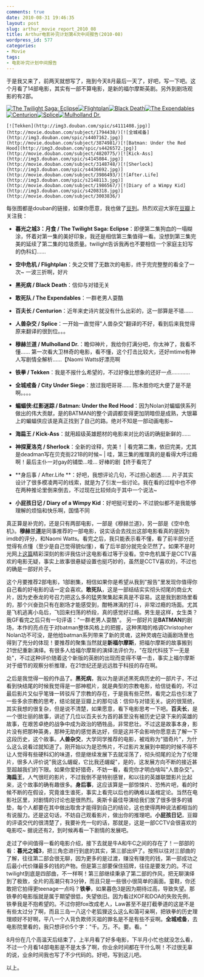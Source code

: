```yaml
---
comments: true
date: 2010-08-31 19:46:35
layout: post
slug: arthur_movie_report_2010_08
title: Arthur电影补完计划第4次中间报告(2010-08)
wordpress_id: 577
categories:
- Movie
tags:
- 电影补完计划中间报告
---
```


于是我又来了，前两天就想写了，拖到今天8月最后一天了，好吧，写一下吧。这个月看了14部电影，其实有一部不算电影，是新的福尔摩斯英剧。另外到剧场观影的有2部。




[![The Twilight Saga: Eclipse](http://img5.douban.com/spic/s4233495.jpg)](http://movie.douban.com/subject/3289086/)[![Flightplan](http://img5.douban.com/spic/s1436065.jpg)](http://movie.douban.com/subject/1419934/)[![Black Death](http://img3.douban.com/spic/s3833898.jpg)](http://movie.douban.com/subject/2988509/)[![The Expendables](http://img3.douban.com/spic/s4225756.jpg)](http://movie.douban.com/subject/3279080/)[![Centurion](http://img3.douban.com/spic/s4387271.jpg)](http://movie.douban.com/subject/3443393/)[![Splice](http://img3.douban.com/spic/s4354806.jpg)](http://movie.douban.com/subject/2301701/)[![Mulholland Dr.](http://img3.douban.com/spic/s1658001.jpg)](http://movie.douban.com/subject/1292217/)  

	[![Tekken](http://img3.douban.com/spic/s4111408.jpg)](http://movie.douban.com/subject/1794438/)[![全城戒备](http://img3.douban.com/spic/s4407162.jpg)](http://movie.douban.com/subject/3874981/)[![Batman: Under the Red Hood](http://img3.douban.com/spic/s4426572.jpg)](http://movie.douban.com/subject/4820775/)[![Kick-Ass](http://img3.douban.com/spic/s4145084.jpg)](http://movie.douban.com/subject/3148748/)[![Sherlock](http://img3.douban.com/spic/s4436692.jpg)](http://movie.douban.com/subject/3986493/)[![After.Life](http://img3.douban.com/spic/s2148113.jpg)](http://movie.douban.com/subject/1986567/)[![Diary of a Wimpy Kid](http://img3.douban.com/spic/s4208318.jpg)](http://movie.douban.com/subject/3003836/)




每张图都是douban的链接，如果你愿意，我也做了[豆列](http://movie.douban.com/doulist/712647/)。热烈欢迎大家在[豆瓣](http://www.douban.com/people/Arthraim/)上关注我：





	
  * **暮光之城3：月食 / The Twilight Saga: Eclipse**：即便第二集狗血的一塌糊涂，怀着对第一集的美好印象，我还是相信第三集值得一看。没想到第三集完美的延续了第二集的垃圾质量。twilight告诉我再也不要相信一个家庭主妇写的伪科幻……

	
  * **空中危机 / Flightplan**：失之交臂了无数次的电影，终于完完整整的看全了一次~ 一波三折啊，好片

	
  * **黑死病 / Black Death**：信仰与对错无关

	
  * **敢死队 / The Expendables**：一群老男人耍酷

	
  * **百夫长 / Centurion**：近年来史诗片就没有什么出彩的，这一部算是不错……

	
  * **人兽杂交 / Splice**：一开始一直觉得"人兽杂交"翻译的不好，看到后来我觉得原来翻译的很到位。。。

	
  * **穆赫兰道 / Mulholland Dr.**：瞻仰神片，我给你打满分吧，你太神了，我看不懂…… 第一次看大卫林奇的电影，看不懂，这个打击比较大，还好mtime有神人写剧情全解析……【Naomi Watts好漂亮啊

	
  * **铁拳 / Tekken**：我是不报什么希望的，不过好像比想象的还好一点…………

	
  * **全城戒备 / City Under Siege**：放过我吧哥哥…… 陈木胜你吃大便了是不是啊。。。。

	
  * **蝙蝠侠:红影迷踪 / Batman: Under the Red Hood**：因为Nolan对蝙蝠侠系列做出的伟大贡献，是的BATMAN的整个调调都变得更加阴暗但是成熟，大银幕上的蝙蝠侠应该是真正找到了自己的路。绝对不知是一部动画电影~

	
  * **海扁王 / Kick-Ass**：就用超级英雄题材的电影来对比的话的确挺新鲜的……

	
  * **神探夏洛克 / Sherlock**：全新的诠释，完美！ | 看完第二集，依旧完美，尤其是deadman写在贝克街221B的时候~ | 哇，第三集的推理真的是看得大呼过瘾啊！最后主仆一对gay的铺垫…哇… 好棒的剧【终于看完了

	
  * **身后事 / After.Life **：好吧，我想评论几句，不过担心剧透…… 片子其实设计了很多模凌两可的线索，就是为了引发一些讨论。我在看的过程中也不停在两种推论里倒来倒去，不过现在比较倾向于其中一个说法~

	
  * **小屁孩日记 / Diary of a Wimpy Kid**：好吧挺可爱的~ 不过貌似都不是我能够理解的烦恼和快乐啊，国情不同




真正算是补完的，还是只有两部电影，一部是《穆赫兰道》，另一部是《空中危机》。**穆赫兰道**是同事推荐的一部电影，说实话会去找出这部电影看真的是因为imdb的评分，和Naomi Watts。看完之后，我只能表示看不懂，看了前半部分还觉得有点懂（至少是自己觉得貌似懂），看了后半部分就完全茫然了。如果不是时光网上[这篇](http://i.mtime.com/wzcjojo/blog/649275/)精彩深刻的影评我估计这电影看过等于没看。空中危机属于是CCTV喜欢的电影无疑，事实上故事很悬疑设置也挺巧妙的，虽然是CCTV喜欢的，不过也的确是一部好片子。




这个月要推荐2部电影，1部剧集，相信如果你是希望从我到"报告"里发现你值得你自己看的好电影的话一定会喜欢。**敢死队**，这是一部结结实实彻头彻尾的商业大片，因为史泰龙的号召力把这么多的猛男聚集起来真是不容易。这是我到剧场里看的，那个兴奋劲只有在剧场才能感受到，酣畅淋漓的打斗，非常过瘾的场面。尤其是飞机逃离小岛后，飞回来扫荡的桥段，真的感觉好过瘾。男生是这样，女生类？我GF看完之后只有一句评语："一群老男人耍酷"。 另一部好片是**BATMAN**的剧场，本作的亮点在于对batman整体风格上的把握，这种黑暗的格调Christopher Nolan功不可没，是他给batman系列带来了新的灵魂，这种灵魂在动画剧场里也得到了充分的体现！要推荐的聚集当然就是**新福尔摩斯**，把福尔摩斯的故事搬到21世纪重新演绎。有很多人给福尔摩斯的演绎法评价为，"在现代科技下一无是处"，不过这种评价随着这个新版的英剧的出现而变得不堪一击，事实上福尔摩斯对于细节的观察分析推理，在21世纪还是远远胜于科技的存在啊。




之后是我觉得一般的作品了。**黑死病**，我以为是讲述黑死病历史的一部片子，不过看到快结尾的时候我觉得是一部神棍片，就是典型的宗教电影，给信徒看的，不过最后影片又似乎笔锋一转驳斥了宗教的存在，于是我有些茫然，看完之后也引发了一些多余宗教的思考，结论就是豆瓣上的那句话：信仰与对错无关。说的很笼统，其实我想的很复杂，但是说不清楚，如果愿意，看下电影思考一下吧。**百夫长**，是一个很壮丽的故事，讲述了几位以百夫长为首的甚至没有被历史记录下来的英雄的故事，在艰苦卓绝的战争中成为政治的牺牲品，非常悲壮。不过这是故事本身，影片没有把那种英勇，那种无助的感觉表达好，但是这并不会影响你愿意去了解一下这段历史，这个故事。**人兽杂交**，大学同学推荐的电影，被戏称为"猎奇片"，为什么这么说看过就知道了。刚开始以为是恐怖片，不过影片发展到中期的时候不得不让人觉得有些硬科幻的味道，但是继续发展下去就淫荡了，彻头彻尾的沦为了伦理片，很多人评价说"我这么龌龊，它比我还龌龊"，是的，这发展方向不断的接近甚至超越我们的下限。如果你爱好猎奇，不妨一看，看完你才明白啥叫"人兽杂交"。**海扁王**，人气很旺的影片，不过我倒不是特别感冒，和以往的英雄联盟影片比起来，这个故事的确有趣很多。**身后事**，这应该算是一部惊悚片、恐怖片吧，看的时候不断的在假设，究竟谁生谁死，事实上看完以后也的确难以盖棺定论。当然在电影社区里，对剧情的讨论也是很热烈。奥斯卡最佳导演给我们放了很多很多的铺垫，每个人都要在其中做出取舍才能得到自己的结论，这也使得两种说法都相当的有说服力。还是这句话，不妨自己观看影片，做出你的推理吧。**小屁孩日记**，豆瓣的评语交代的很清楚了，我要补充一句的话，那就是，这是一部CCTV会很喜欢的电影哎~ 据说还有2，到时候再看一下剧情的发展吧。




走过了中间值得一看的电影介绍，接下去就是牛A和牛C之间的存在了！一部部的看：**暮光之城3**，把三角恋进行到底的其实，第三部出炉了。按照以往对三部曲的了解，往往第二部会很无聊，因为更多的是过渡，赚没有赚完的钱，第一部成功之后最小代价赚最多的钱的产物。但是第三部要保住招牌，往往是要发力的。不过twilight到底是四部曲，不一样啊！第三部继续秉承了第二部的作风，把无聊演绎到了极致，全片的高潮只有3分钟，而且只是一些很小很简单的画面。童鞋，你还敢把它拍得更teenage一点吗？**铁拳**，如果暮色3是因为期待过高，导致失望。那铁拳的电影版就是属于期望很低，失望依旧。因为看过KOF和DOA的失败先例，铁拳我是不抱希望的。不过你把fox改成老人，Law甚至不是打截拳道的这是不是有些太过分了啊，而且三岛一八这个老狐狸这么这么和蔼可亲啊，把铁拳的历史理理顺好不好啊，平八一个人背负欺师灭祖的罪名是不是有些不妥啊。**全城戒备**，去电影院里看的，我只想评价5个字："千。万。不。要。看。"




8月份在几个高温天后结束了，上半月看了好多电影，下半月小忙也就没怎么看，不过一个月看14部电影是不是太多了啊，你业余时间都在干什么啊！不过很无辜的说，业余时间我也写了不少代码的。好吧，写到这儿吧。




以上。
